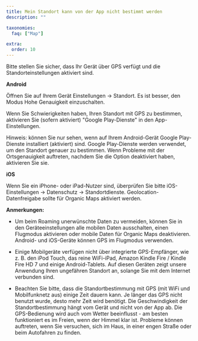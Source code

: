 ```yaml
---
title: Mein Standort kann von der App nicht bestimmt werden
description: ""

taxonomies:
  faq: ["Map"]

extra:
  order: 10
---
```


Bitte stellen Sie sicher, dass Ihr Gerät über GPS verfügt und die Standorteinstellungen aktiviert sind.

**Android**

Öffnen Sie auf Ihrem Gerät Einstellungen → Standort. Es ist besser, den Modus Hohe Genauigkeit einzuschalten.

Wenn Sie Schwierigkeiten haben, Ihren Standort mit GPS zu bestimmen, aktivieren Sie (sofern aktiviert) "Google Play-Dienste" in den App-Einstellungen.

Hinweis: können Sie nur sehen, wenn auf Ihrem Android-Gerät Google Play-Dienste installiert (aktiviert) sind. Google Play-Dienste werden verwendet, um den Standort genauer zu bestimmen. Wenn Probleme mit der Ortsgenauigkeit auftreten, nachdem Sie die Option deaktiviert haben, aktivieren Sie sie.

**iOS**

Wenn Sie ein iPhone- oder iPad-Nutzer sind, überprüfen Sie bitte iOS-Einstellungen → Datenschutz → Standortdienste. Geolocation-Datenfreigabe sollte für Organic Maps aktiviert werden.

**Anmerkungen:**

* Um beim Roaming unerwünschte Daten zu vermeiden, können Sie in den Geräteeinstellungen alle mobilen Daten ausschalten, einen Flugmodus aktivieren oder mobile Daten für Organic Maps deaktivieren. Android- und iOS-Geräte können GPS im Flugmodus verwenden.

* Einige Mobilgeräte verfügen nicht über integrierte GPS-Empfänger, wie z. B. den iPod Touch, das reine WiFi-iPad, Amazon Kindle Fire / Kindle Fire HD 7 und einige Android-Tablets. Auf diesen Geräten zeigt unsere Anwendung Ihren ungefähren Standort an, solange Sie mit dem Internet verbunden sind.

* Beachten Sie bitte, dass die Standortbestimmung mit GPS (mit WiFi und Mobilfunknetz aus) einige Zeit dauern kann. Je länger das GPS nicht benutzt wurde, desto mehr Zeit wird benötigt. Die Geschwindigkeit der Standortbestimmung hängt vom Gerät und nicht von der App ab. Die GPS-Bedienung wird auch vom Wetter beeinflusst - am besten funktioniert es im Freien, wenn der Himmel klar ist. Probleme können auftreten, wenn Sie versuchen, sich im Haus, in einer engen Straße oder beim Autofahren zu finden.
